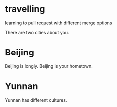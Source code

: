# travelling
learning to pull request with different merge options

There are two cities about you.

# Beijing
Beijing is longly.
Beijing is your hometown.

# Yunnan
Yunnan has different cultures.
